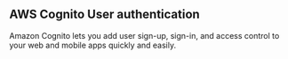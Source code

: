 ## AWS Cognito User authentication

Amazon Cognito lets you add user sign-up, sign-in, and access control to your web and mobile apps quickly and easily. 